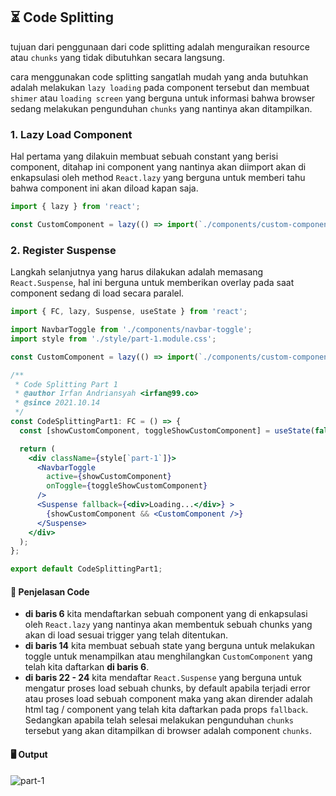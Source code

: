 ## ⏳ Code Splitting

tujuan dari penggunaan dari code splitting adalah menguraikan resource atau `chunks` yang tidak dibutuhkan secara langsung.

cara menggunakan code splitting sangatlah mudah yang anda butuhkan adalah melakukan `lazy loading` pada component tersebut dan membuat `shimer` atau `loading screen` yang berguna untuk informasi bahwa browser sedang melakukan pengunduhan `chunks` yang nantinya akan ditampilkan.

### 1. Lazy Load Component
Hal pertama yang dilakuin membuat sebuah  constant yang berisi component, ditahap ini component yang nantinya akan diimport akan di enkapsulasi oleh method `React.lazy` yang berguna untuk memberi tahu bahwa component ini akan diload kapan saja.
```jsx
import { lazy } from 'react';

const CustomComponent = lazy(() => import(`./components/custom-component`));
```


### 2. Register Suspense
Langkah selanjutnya yang harus dilakukan adalah memasang `React.Suspense`, hal ini berguna untuk memberikan overlay pada saat component sedang di load secara paralel.

```jsx
import { FC, lazy, Suspense, useState } from 'react';

import NavbarToggle from './components/navbar-toggle';
import style from './style/part-1.module.css';

const CustomComponent = lazy(() => import(`./components/custom-component`));

/**
 * Code Splitting Part 1
 * @author Irfan Andriansyah <irfan@99.co>
 * @since 2021.10.14
 */
const CodeSplittingPart1: FC = () => {
  const [showCustomComponent, toggleShowCustomComponent] = useState(false);

  return (
    <div className={style[`part-1`]}>
      <NavbarToggle
        active={showCustomComponent}
        onToggle={toggleShowCustomComponent}
      />
      <Suspense fallback={<div>Loading...</div>} >
        {showCustomComponent && <CustomComponent />}
      </Suspense>
    </div>
  );
};

export default CodeSplittingPart1;
```

#### 📝 Penjelasan Code
- **di baris 6** kita mendaftarkan sebuah component yang di enkapsulasi oleh `React.lazy` yang nantinya akan membentuk sebuah chunks yang akan di load sesuai trigger yang telah ditentukan.
- **di baris 14** kita membuat sebuah state yang berguna untuk melakukan toggle untuk menampilkan atau menghilangkan `CustomComponent` yang telah kita daftarkan **di baris 6**.
- **di baris 22 - 24** kita mendaftar `React.Suspense` yang berguna untuk mengatur proses load sebuah chunks, by default apabila terjadi error atau proses load sebuah component maka yang akan dirender adalah html tag / component yang telah kita daftarkan pada props `fallback`. Sedangkan apabila telah selesai melakukan pengunduhan `chunks` tersebut yang akan ditampilkan di browser adalah component `chunks`.

#### 🖥 Output
![part-1](/gif/code-splitting/part-1.gif)
